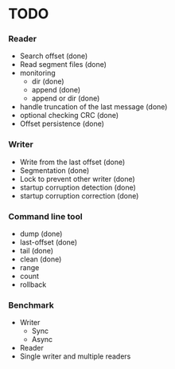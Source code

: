 TODO
====

### Reader

* Search offset (done)
* Read segment files (done)
* monitoring
    - dir (done)
    - append (done)
    - append or dir (done)
* handle truncation of the last message (done)
* optional checking CRC (done)
* Offset persistence (done)

### Writer

* Write from the last offset (done)
* Segmentation (done)
* Lock to prevent other writer (done)
* startup corruption detection (done)
* startup corruption correction (done)

### Command line tool

* dump (done)
* last-offset (done)
* tail (done)
* clean (done)
* range
* count
* rollback

### Benchmark

* Writer
    - Sync
    - Async
* Reader
* Single writer and multiple readers

